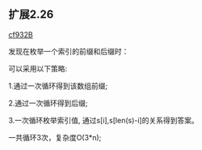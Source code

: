 ## 扩展2.26 

[cf932B](https://codeforces.com/contest/1935/problem/B)

发现在枚举一个索引的前缀和后缀时：

可以采用以下策略:

1.通过一次循环得到该数组前缀;

2.通过一次循环得到后缀;

3.一次循环枚举索引值, 通过s[i],s[len(s)-i]的关系得到答案。

一共循环3次，复杂度O(3*n);
